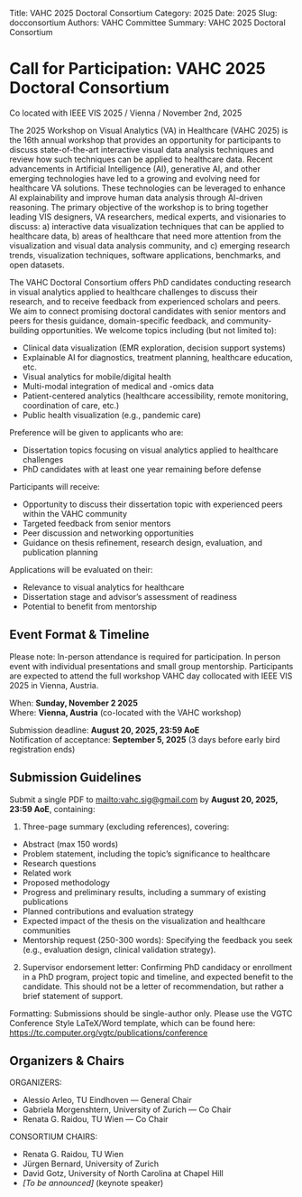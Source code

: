 Title: VAHC 2025 Doctoral Consortium
Category: 2025
Date: 2025
Slug: docconsortium
Authors: VAHC Committee
Summary: VAHC 2025 Doctoral Consortium

# Call for Participation: VAHC 2025 Doctoral Consortium #

Co located with IEEE VIS 2025 / Vienna / November 2nd, 2025

The 2025 Workshop on Visual Analytics (VA) in Healthcare (VAHC 2025) is the 16th annual workshop that provides an opportunity for participants to discuss state-of-the-art interactive visual data analysis techniques and review how such techniques can be applied to healthcare data. Recent advancements in Artificial Intelligence (AI), generative AI, and other emerging technologies have led to a growing and evolving need for healthcare VA solutions. These technologies can be leveraged to enhance AI explainability and improve human data analysis through AI-driven reasoning. 
The primary objective of the workshop is to bring together leading VIS designers, VA researchers, medical experts, and visionaries to discuss: a) interactive data visualization techniques that can be applied to healthcare data, b) areas of healthcare that need more attention from the visualization and visual data analysis community, and c) emerging research trends, visualization techniques, software applications, benchmarks, and open datasets. 

The VAHC Doctoral Consortium offers PhD candidates conducting research in visual analytics applied to healthcare challenges to discuss their research, and to receive feedback from experienced scholars and peers. We aim to connect promising doctoral candidates with senior mentors and peers for thesis guidance, domain-specific feedback, and community-building opportunities.
We welcome topics including (but not limited to):

* Clinical data visualization (EMR exploration, decision support systems)
* Explainable AI for diagnostics, treatment planning, healthcare education, etc.
* Visual analytics for mobile/digital health
* Multi-modal integration of medical and -omics data
* Patient-centered analytics (healthcare accessibility, remote monitoring, coordination of care, etc.)
* Public health visualization (e.g., pandemic care)

Preference will be given to applicants who are:

* Dissertation topics focusing on visual analytics applied to healthcare challenges
* PhD candidates with at least one year remaining before defense

Participants will receive:

* Opportunity to discuss their dissertation topic with experienced peers within the VAHC community
* Targeted feedback from senior mentors
* Peer discussion and networking opportunities
* Guidance on thesis refinement, research design, evaluation, and publication planning

Applications will be evaluated on their:

* Relevance to visual analytics for healthcare
* Dissertation stage and advisor’s assessment of readiness
* Potential to benefit from mentorship

## Event Format & Timeline ##

Please note: In-person attendance is required for participation. In person event with individual presentations and small group mentorship. Participants are expected to attend the full workshop VAHC day collocated with IEEE VIS 2025 in Vienna, Austria.

When: **Sunday, November 2 2025** <br>
Where: **Vienna, Austria** (co-located with the VAHC workshop)

Submission deadline: **August 20, 2025, 23:59 AoE**<br>
Notification of acceptance: **September 5, 2025** (3 days before early bird registration ends)

## Submission Guidelines ## 
Submit a single PDF to [mailto:vahc.sig@gmail.com](vahc.sig@gmail.com) by **August 20, 2025, 23:59 AoE**, containing:

1. Three-page summary (excluding references), covering:

* Abstract (max 150 words)
* Problem statement, including the topic’s significance to healthcare
* Research questions 
* Related work
* Proposed methodology
* Progress and preliminary results, including a summary of existing publications
* Planned contributions and evaluation strategy
* Expected impact of the thesis on the visualization and healthcare communities
* Mentorship request (250-300 words): Specifying the feedback you seek (e.g., evaluation design, clinical validation strategy).

2. Supervisor endorsement letter: Confirming PhD candidacy or enrollment in a PhD program, project topic and timeline, and expected benefit to the candidate. This should not be a letter of recommendation, but rather a brief statement of support.

Formatting: Submissions should be single-author only. Please use the VGTC Conference Style LaTeX/Word template, which can be found here: https://tc.computer.org/vgtc/publications/conference 

## Organizers & Chairs ##

ORGANIZERS:
* Alessio Arleo, TU Eindhoven — General Chair
* Gabriela Morgenshtern, University of Zurich — Co Chair
* Renata G. Raidou, TU Wien — Co Chair

CONSORTIUM CHAIRS:
* Renata G. Raidou, TU Wien
* Jürgen Bernard, University of Zurich
* David Gotz, University of North Carolina at Chapel Hill
* _[To be announced]_ (keynote speaker)
